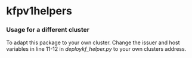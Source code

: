 # kfpv1helpers

### Usage for a different cluster 
To adapt this package to your own cluster. Change the issuer and host variables in line 11-12 in *deploykf_helper.py* to your own clusters address.